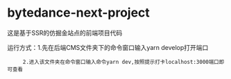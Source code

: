 # bytedance-next-project
这是基于SSR的仿掘金站点的前端项目代码

运行方式：1.先在后端CMS文件夹下的命令窗口输入yarn develop打开端口

         2.进入该文件夹在命令窗口输入命令yarn dev,按照提示打卡localhost:3000端口即可查看
